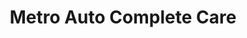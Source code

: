 ---
title: "Metro Auto Complete Care"
url: /leavenworth/metro-auto-complete-care/
shop: car repair
---